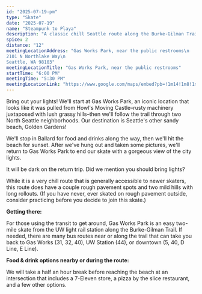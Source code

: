 ```yaml
---
id: "2025-07-19-pm"
type: "Skate"
date: "2025-07-19"
name: "Steampunk to Playa"
description: "A classic chill Seattle route along the Burke-Gilman Trail, perfect for viewing the sunset over Puget Sound"
spice: 2
distance: "12"
meetingLocationAddress: "Gas Works Park, near the public restrooms\n
2101 N Northlake Way\n
Seattle, WA 98103"
meetingLocationTitle: "Gas Works Park, near the public restrooms"
startTime: "6:00 PM"
meetingTime: "5:30 PM"
meetingLocationLink: "https://www.google.com/maps/embed?pb=!1m14!1m8!1m3!1d3583.8528073142743!2d-122.33408677380278!3d47.646353023508716!3m2!1i1024!2i768!4f13.1!3m3!1m2!1s0x549014e2ace2f647%3A0xb7feb72bc2b90ec!2s2101%20N%20Northlake%20Way%2C%20Seattle%2C%20WA%2098103!5e0!3m2!1sen!2sus!4v1752211046796!5m2!1sen!2sus"
---
```


Bring out your lights! We'll start at Gas Works Park, an iconic location that looks like it was pulled from Howl's Moving Castle–rusty machinery juxtaposed with lush grassy hills–then we'll follow the trail through two North Seattle neighborhoods. Our destination is Seattle's other sandy beach, Golden Gardens!

We'll stop in Ballard for food and drinks along the way, then we'll hit the beach for sunset. After we've hung out and taken some pictures, we'll return to Gas Works Park to end our skate with a gorgeous view of the city lights.

It will be dark on the return trip. Did we mention you should bring lights?

While it is a very chill route that is generally accessible to newer skaters, this route does have a couple rough pavement spots and two mild hills with long rollouts. (If you have never, ever skated on rough pavement outside, consider practicing before you decide to join this skate.)

**Getting there:**

For those using the transit to get around, Gas Works Park is an easy two-mile skate from the UW light rail station along the Burke-Gilman Trail. If needed, there are many bus routes near or along the trail that can take you back to Gas Works (31, 32, 40), UW Station (44), or downtown (5, 40, D Line, E Line).

**Food & drink options nearby or during the route:**

We will take a half an hour break before reaching the beach at an intersection that includes a 7-Eleven store, a pizza by the slice restaurant, and a few other options.
